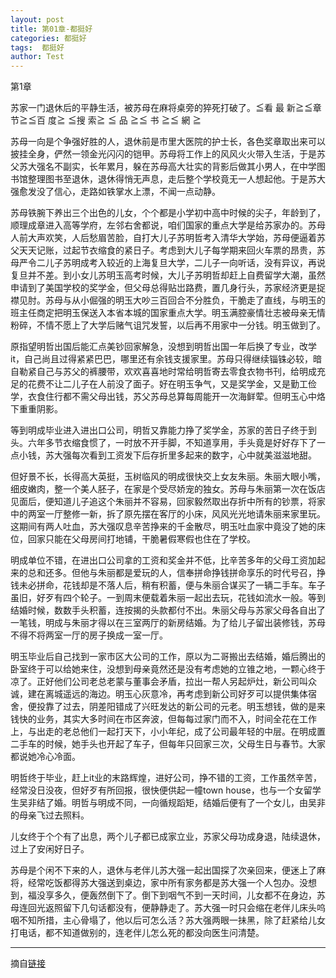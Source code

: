 ```yaml
---
layout: post
title: 第01章-都挺好
categories: 都挺好
tags:  都挺好
author: Test
---
```


第1章

苏家一门退休后的平静生活，被苏母在麻将桌旁的猝死打破了。≦看 最 新≧≦章 节≧≦百 度≧ ≦搜 索≧ ≦ 品 ≧≦ 书 ≧≦ 網 ≧



苏母一向是个争强好胜的人，退休前是市里大医院的护士长，各色奖章取出来可以披挂全身，俨然一领金光闪闪的铠甲。苏母将工作上的风风火火带入生活，于是苏父苏大强名不副实，长年累月，躲在苏母高大壮实的背影后做其小男人，在中学图书馆整理图书至退休，退休得悄无声息，走后整个学校竟无一人想起他。于是苏大强愈发没了信心，走路如铁掌水上漂，不闻一点动静。



苏母铁腕下养出三个出色的儿女，个个都是小学初中高中时候的尖子，年龄到了，顺理成章进入高等学府，左邻右舍都说，咱们国家的重点大学是给苏家办的。苏母人前大声欢笑，人后愁眉苦脸，自打大儿子苏明哲考入清华大学始，苏母便逼着苏父天天记账，过起节衣缩食的紧日子。考虑到大儿子每学期来回火车票的昂贵，苏母严令二儿子苏明成考入较近的上海复旦大学，二儿子一向听话，没有异议，再说复旦并不差。到小女儿苏明玉高考时候，大儿子苏明哲却赶上自费留学大潮，虽然申请到了美国学校的奖学金，但父母总得贴岀路费，置几身行头，苏家经济更是捉襟见肘。苏母与从小倔强的明玉大吵三百回合不分胜负，干脆走了直线，与明玉的班主任商定把明玉保送入本省本城的国家重点大学。明玉满腔豪情壮志被母亲无情粉碎，不情不愿上了大学后赌气诅咒发誓，以后再不用家中一分钱。明玉做到了。



原指望明哲出国后能汇点美钞回家解急，没想到明哲出国一年后换了专业，改学it，自己尚且过得紧紧巴巴，哪里还有余钱支援家里。苏母只得继续锱铢必较，暗自勒紧自己与苏父的裤腰带，欢欢喜喜地时常给明哲寄去零食衣物书刊，给明成充足的花费不让二儿子在人前没了面子。好在明玉争气，又是奖学金，又是勤工俭学，衣食住行都不需父母出钱，苏父苏母总算每周能开一次海鲜荤。但明玉心中烙下重重阴影。



等到明成毕业进入进出口公司，明哲又靠能力挣了奖学金，苏家的苦日子终于到头。六年多节衣缩食惯了，一时放不开手脚，不知道享用，手头竟是好好存下了一点小钱，苏大强每次看到工资发下后存折里多起来的数字，心中就美滋滋地甜。



但好景不长，长得高大英挺，玉树临风的明成很快交上女友朱丽。朱丽大眼小嘴，细皮嫩肉，整一个美人胚子，在家是个受尽娇宠的独女。苏母与朱丽第一次在饭店见面后，便知道儿子追这个朱丽并不容易，回家毅然取出存折中所有的钞票，将家中的两室一厅整修一新，拆了原先摆在客厅的小床，风风光光地请朱丽来家里玩。这期间有两人吐血，苏大强叹息辛苦挣来的千金散尽，明玉吐血家中竟没了她的床位，回家只能在父母房间打地铺，干脆暑假寒假也住在了学校。



明成单位不错，在进出口公司拿的工资和奖金并不低，比辛苦多年的父母工资加起来的总和还多。但他与朱丽都是爱玩的人，信奉拼命挣钱拼命享乐的时代号召，挣钱未必拼命，花钱却是不落人后，稍有积蓄，便与朱丽合谋买了一辆二手车。车子虽旧，好歹有四个轮子。一到周末便载着朱丽一起出去玩，花钱如流水一般。等到结婚时候，数数手头积蓄，连按揭的头款都付不出。朱丽父母与苏家父母各自出了一笔钱，明成与朱丽才得以在三室两厅的新房结婚。为了给儿子留出装修钱，苏母不得不将两室一厅的房子换成一室一厅。



明玉毕业后自己找到一家市区大公司的工作，原以为二哥搬出去结婚，婚后腾出的卧室终于可以给她来住，没想到母亲竟然还是没有考虑她的立锥之地，一颗心终于凉了。正好他们公司老总老蒙与董事会矛盾，拉出一帮人另起炉灶，新公司叫众诚，建在离城遥远的海边。明玉心灰意冷，再考虑到新公司好歹可以提供集体宿舍，便投靠了过去，阴差阳错成了兴旺发达的新公司的元老。明玉想钱，做的是来钱快的业务，其实大多时间在市区奔波，但每每过家门而不入，时间全花在工作上，与出走的老总他们一起打天下，小小年纪，成了公司最年轻的中层。在明成置二手车的时候，她手头也开起了车子，但每年只回家三次，父母生日与春节。大家都说她冷心冷面。



明哲终于毕业，赶上it业的末路辉煌，进好公司，挣不错的工资，工作虽然辛苦，经常没日没夜，但好歹有所回报，很快便供起一幢town house，也与一个女留学生吴非结了婚。明哲与明成不同，一向循规蹈矩，结婚后便有了一个女儿，由吴非的母亲飞过去照料。



儿女终于个个有了出息，两个儿子都已成家立业，苏家父母功成身退，陆续退休，过上了安闲好日子。



苏母是个闲不下来的人，退休与老伴儿苏大强一起出国探了次亲回来，便迷上了麻将，经常吃饭都得苏大强送到桌边，家中所有家务都是苏大强一个人包办。没想到，福没享多久，便轰然倒下了。倒下到咽气不到一天时间，儿女都不在身边，苏母连回光返照留下几句话都没有，便静静走了。苏大强一时只会缩在老伴儿床头呜咽不知所措，主心骨塌了，他以后可怎么活？苏大强两眼一抺黑，除了赶紧给儿女打电话，都不知道做别的，连老伴儿怎么死的都没向医生问清楚。







*****

摘自[链接](https://m.vodtw.com/wapbook-53717-32938752/)